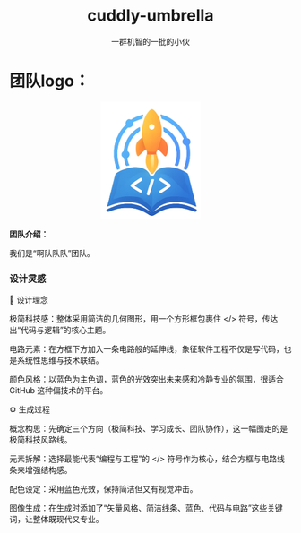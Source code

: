 <div align="center">
<h1>cuddly-umbrella </h1>
一群机智的一批的小伙
  <p>
  </p>

</div>

# 团队logo：

<div align="center">
  
![alt text](https://github.com/XunBo2023/cuddly-umbrella/blob/main/%E5%9B%A2%E9%98%9F%E6%A0%87%E5%BF%97.png)
</div>

**团队介绍：** 
<div align="center">
  <p>
  </p>
</div>
我们是“啊队队队”团队。  

### 设计灵感
🎨 设计理念

极简科技感：整体采用简洁的几何图形，用一个方形框包裹住 </> 符号，传达出“代码与逻辑”的核心主题。

电路元素：在方框下方加入一条电路般的延伸线，象征软件工程不仅是写代码，也是系统性思维与技术联结。

颜色风格：以蓝色为主色调，蓝色的光效突出未来感和冷静专业的氛围，很适合 GitHub 这种偏技术的平台。

⚙️ 生成过程

概念构思：先确定三个方向（极简科技、学习成长、团队协作），这一幅图走的是极简科技风路线。

元素拆解：选择最能代表“编程与工程”的 </> 符号作为核心，结合方框与电路线条来增强结构感。

配色设定：采用蓝色光效，保持简洁但又有视觉冲击。

图像生成：在生成时添加了“矢量风格、简洁线条、蓝色、代码与电路”这些关键词，让整体既现代又专业。
